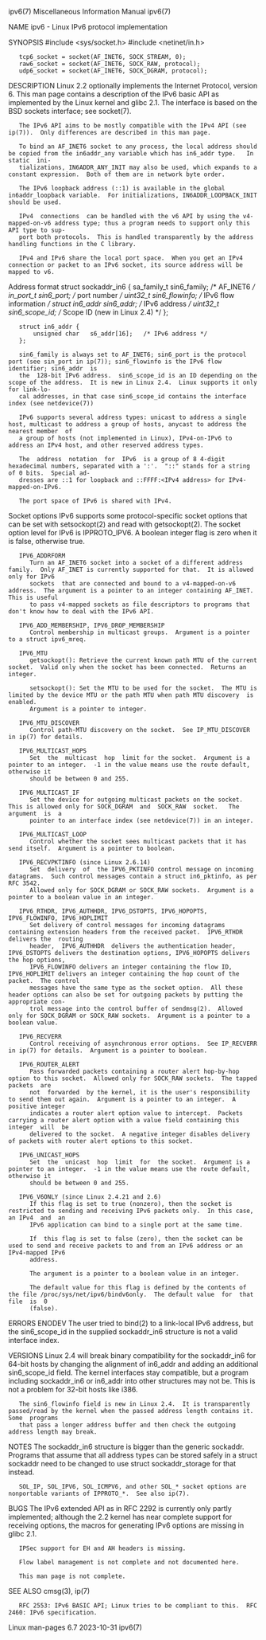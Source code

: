 ipv6(7)							       Miscellaneous Information Manual							       ipv6(7)

NAME
       ipv6 - Linux IPv6 protocol implementation

SYNOPSIS
       #include <sys/socket.h>
       #include <netinet/in.h>

       tcp6_socket = socket(AF_INET6, SOCK_STREAM, 0);
       raw6_socket = socket(AF_INET6, SOCK_RAW, protocol);
       udp6_socket = socket(AF_INET6, SOCK_DGRAM, protocol);

DESCRIPTION
       Linux  2.2  optionally  implements  the Internet Protocol, version 6.  This man page contains a description of the IPv6 basic API as implemented by the
       Linux kernel and glibc 2.1.  The interface is based on the BSD sockets interface; see socket(7).

       The IPv6 API aims to be mostly compatible with the IPv4 API (see ip(7)).	 Only differences are described in this man page.

       To bind an AF_INET6 socket to any process, the local address should be copied from the in6addr_any variable which has in6_addr type.   In  static  ini‐
       tializations, IN6ADDR_ANY_INIT may also be used, which expands to a constant expression.	 Both of them are in network byte order.

       The IPv6 loopback address (::1) is available in the global in6addr_loopback variable.  For initializations, IN6ADDR_LOOPBACK_INIT should be used.

       IPv4  connections  can be handled with the v6 API by using the v4-mapped-on-v6 address type; thus a program needs to support only this API type to sup‐
       port both protocols.  This is handled transparently by the address handling functions in the C library.

       IPv4 and IPv6 share the local port space.  When you get an IPv4 connection or packet to an IPv6 socket, its source address will be mapped to v6.

   Address format
	   struct sockaddr_in6 {
	       sa_family_t     sin6_family;   /* AF_INET6 */
	       in_port_t       sin6_port;     /* port number */
	       uint32_t	       sin6_flowinfo; /* IPv6 flow information */
	       struct in6_addr sin6_addr;     /* IPv6 address */
	       uint32_t	       sin6_scope_id; /* Scope ID (new in Linux 2.4) */
	   };

	   struct in6_addr {
	       unsigned char   s6_addr[16];   /* IPv6 address */
	   };

       sin6_family is always set to AF_INET6; sin6_port is the protocol port (see sin_port in ip(7)); sin6_flowinfo is the IPv6 flow identifier; sin6_addr  is
       the  128-bit IPv6 address.  sin6_scope_id is an ID depending on the scope of the address.  It is new in Linux 2.4.  Linux supports it only for link-lo‐
       cal addresses, in that case sin6_scope_id contains the interface index (see netdevice(7))

       IPv6 supports several address types: unicast to address a single host, multicast to address a group of hosts, anycast to address the nearest member  of
       a group of hosts (not implemented in Linux), IPv4-on-IPv6 to address an IPv4 host, and other reserved address types.

       The  address  notation  for  IPv6  is a group of 8 4-digit hexadecimal numbers, separated with a ':'.  "::" stands for a string of 0 bits.  Special ad‐
       dresses are ::1 for loopback and ::FFFF:<IPv4 address> for IPv4-mapped-on-IPv6.

       The port space of IPv6 is shared with IPv4.

   Socket options
       IPv6 supports some protocol-specific socket options that can be set with setsockopt(2) and read with getsockopt(2).  The socket option level  for  IPv6
       is IPPROTO_IPV6.	 A boolean integer flag is zero when it is false, otherwise true.

       IPV6_ADDRFORM
	      Turn an AF_INET6 socket into a socket of a different address family.  Only AF_INET is currently supported for that.  It is allowed only for IPv6
	      sockets  that are connected and bound to a v4-mapped-on-v6 address.  The argument is a pointer to an integer containing AF_INET.	This is useful
	      to pass v4-mapped sockets as file descriptors to programs that don't know how to deal with the IPv6 API.

       IPV6_ADD_MEMBERSHIP, IPV6_DROP_MEMBERSHIP
	      Control membership in multicast groups.  Argument is a pointer to a struct ipv6_mreq.

       IPV6_MTU
	      getsockopt(): Retrieve the current known path MTU of the current socket.	Valid only when the socket has been connected.	Returns an integer.

	      setsockopt(): Set the MTU to be used for the socket.  The MTU is limited by the device MTU or the path MTU when path MTU discovery  is  enabled.
	      Argument is a pointer to integer.

       IPV6_MTU_DISCOVER
	      Control path-MTU discovery on the socket.	 See IP_MTU_DISCOVER in ip(7) for details.

       IPV6_MULTICAST_HOPS
	      Set  the	multicast  hop	limit for the socket.  Argument is a pointer to an integer.  -1 in the value means use the route default, otherwise it
	      should be between 0 and 255.

       IPV6_MULTICAST_IF
	      Set the device for outgoing multicast packets on the socket.  This is allowed only for SOCK_DGRAM	 and  SOCK_RAW	socket.	  The  argument	 is  a
	      pointer to an interface index (see netdevice(7)) in an integer.

       IPV6_MULTICAST_LOOP
	      Control whether the socket sees multicast packets that it has send itself.  Argument is a pointer to boolean.

       IPV6_RECVPKTINFO (since Linux 2.6.14)
	      Set  delivery  of	 the IPV6_PKTINFO control message on incoming datagrams.  Such control messages contain a struct in6_pktinfo, as per RFC 3542.
	      Allowed only for SOCK_DGRAM or SOCK_RAW sockets.	Argument is a pointer to a boolean value in an integer.

       IPV6_RTHDR, IPV6_AUTHHDR, IPV6_DSTOPTS, IPV6_HOPOPTS, IPV6_FLOWINFO, IPV6_HOPLIMIT
	      Set delivery of control messages for incoming datagrams containing extension headers from the received packet.  IPV6_RTHDR delivers the  routing
	      header,  IPV6_AUTHHDR  delivers the authentication header, IPV6_DSTOPTS delivers the destination options, IPV6_HOPOPTS delivers the hop options,
	      IPV6_FLOWINFO delivers an integer containing the flow ID, IPV6_HOPLIMIT delivers an integer containing the hop count of the packet.  The control
	      messages have the same type as the socket option.	 All these header options can also be set for outgoing packets by putting the appropriate con‐
	      trol message into the control buffer of sendmsg(2).  Allowed only for SOCK_DGRAM or SOCK_RAW sockets.  Argument is a pointer to a boolean value.

       IPV6_RECVERR
	      Control receiving of asynchronous error options.	See IP_RECVERR in ip(7) for details.  Argument is a pointer to boolean.

       IPV6_ROUTER_ALERT
	      Pass forwarded packets containing a router alert hop-by-hop option to this socket.  Allowed only for SOCK_RAW sockets.  The tapped  packets  are
	      not  forwarded  by the kernel, it is the user's responsibility to send them out again.  Argument is a pointer to an integer.  A positive integer
	      indicates a router alert option value to intercept.  Packets carrying a router alert option with a value field containing this integer  will  be
	      delivered to the socket.	A negative integer disables delivery of packets with router alert options to this socket.

       IPV6_UNICAST_HOPS
	      Set  the	unicast	 hop  limit  for  the socket.  Argument is a pointer to an integer.  -1 in the value means use the route default, otherwise it
	      should be between 0 and 255.

       IPV6_V6ONLY (since Linux 2.4.21 and 2.6)
	      If this flag is set to true (nonzero), then the socket is restricted to sending and receiving IPv6 packets only.	In this case, an IPv4  and  an
	      IPv6 application can bind to a single port at the same time.

	      If  this flag is set to false (zero), then the socket can be used to send and receive packets to and from an IPv6 address or an IPv4-mapped IPv6
	      address.

	      The argument is a pointer to a boolean value in an integer.

	      The default value for this flag is defined by the contents of the file /proc/sys/net/ipv6/bindv6only.  The default value	for  that  file	 is  0
	      (false).

ERRORS
       ENODEV The  user	 tried	to bind(2) to a link-local IPv6 address, but the sin6_scope_id in the supplied sockaddr_in6 structure is not a valid interface
	      index.

VERSIONS
       Linux 2.4 will break binary compatibility for the sockaddr_in6 for 64-bit hosts by  changing  the  alignment  of	 in6_addr  and	adding	an  additional
       sin6_scope_id  field.   The kernel interfaces stay compatible, but a program including sockaddr_in6 or in6_addr into other structures may not be.  This
       is not a problem for 32-bit hosts like i386.

       The sin6_flowinfo field is new in Linux 2.4.  It is transparently passed/read by the kernel when the passed address length contains it.	Some  programs
       that pass a longer address buffer and then check the outgoing address length may break.

NOTES
       The  sockaddr_in6 structure is bigger than the generic sockaddr.	 Programs that assume that all address types can be stored safely in a struct sockaddr
       need to be changed to use struct sockaddr_storage for that instead.

       SOL_IP, SOL_IPV6, SOL_ICMPV6, and other SOL_* socket options are nonportable variants of IPPROTO_*.  See also ip(7).

BUGS
       The IPv6 extended API as in RFC 2292 is currently only partly implemented; although the 2.2 kernel has near complete support for receiving options, the
       macros for generating IPv6 options are missing in glibc 2.1.

       IPSec support for EH and AH headers is missing.

       Flow label management is not complete and not documented here.

       This man page is not complete.

SEE ALSO
       cmsg(3), ip(7)

       RFC 2553: IPv6 BASIC API; Linux tries to be compliant to this.  RFC 2460: IPv6 specification.

Linux man-pages 6.7							  2023-10-31								       ipv6(7)
